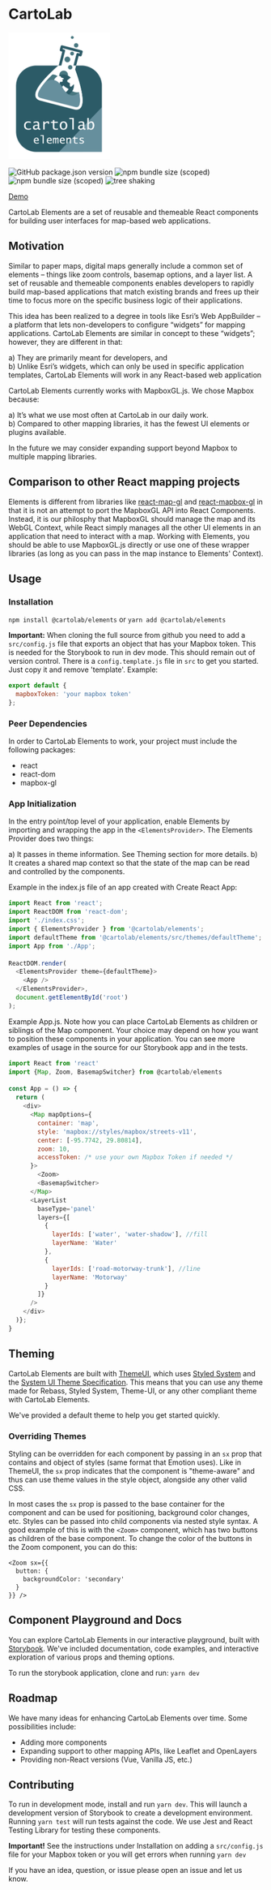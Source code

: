 # CartoLab

<img src="./logo.png" height="250">

![GitHub package.json version](https://img.shields.io/github/package-json/v/cartolab-gis/elements?color=658e9c)
![npm bundle size (scoped)](https://img.shields.io/bundlephobia/min/@cartolab/elements?color=658e9c)
![npm bundle size (scoped)](https://img.shields.io/bundlephobia/minzip/@cartolab/elements?color=658e9c)
![tree shaking](https://img.shields.io/badge/tree%20shaking-supported-658e9c)

[Demo](https://cartolab-gis.github.io/elements/)

CartoLab Elements are a set of reusable and themeable React components for building user interfaces for map-based web applications.

## Motivation

Similar to paper maps, digital maps generally include a common set of elements – things like zoom controls, basemap options, and a layer list. A set of reusable and themeable components enables developers to rapidly build map-based applications that match existing brands and frees up their time to focus more on the specific business logic of their applications.

This idea has been realized to a degree in tools like Esri’s Web AppBuilder – a platform that lets non-developers to configure “widgets” for mapping applications. CartoLab Elements are similar in concept to these “widgets”; however, they are different in that:

a) They are primarily meant for developers, and  
b) Unlike Esri’s widgets, which can only be used in specific application templates, CartoLab Elements will work in any React-based web application

CartoLab Elements currently works with MapboxGL.js. We chose Mapbox because:

a) It’s what we use most often at CartoLab in our daily work.  
b) Compared to other mapping libraries, it has the fewest UI elements or plugins available.

In the future we may consider expanding support beyond Mapbox to multiple mapping libraries.

## Comparison to other React mapping projects

Elements is different from libraries like [react-map-gl](https://uber.github.io/react-map-gl/#/) and [react-mapbox-gl](https://github.com/alex3165/react-mapbox-gl) in that it is not an attempt to port the MapboxGL API into React Components. Instead, it is our philosphy that MapboxGL should manage the map and its WebGL Context, while React simply manages all the other UI elements in an application that need to interact with a map. Working with Elements, you should be able to use MapboxGL.js directly or use one of these wrapper libraries (as long as you can pass in the map instance to Elements' Context).

## Usage

### Installation

`npm install @cartolab/elements`
or
`yarn add @cartolab/elements`

**Important:** When cloning the full source from github you need to add a `src/config.js` file that exports an object that has your Mapbox token. This is needed for the Storybook to run in dev mode. This should remain out of version control. There is a `config.template.js` file in `src` to get you started. Just copy it and remove 'template'. Example:

```javascript
export default {
  mapboxToken: 'your mapbox token'
};
```

### Peer Dependencies

In order to CartoLab Elements to work, your project must include the following packages:

- react
- react-dom
- mapbox-gl

### App Initialization

In the entry point/top level of your application, enable Elements by importing and wrapping the app in the `<ElementsProvider>`. The Elements Provider does two things:

a) It passes in theme information. See Theming section for more details.
b) It creates a shared map context so that the state of the map can be read and controlled by the components.

Example in the index.js file of an app created with Create React App:

```javascript
import React from 'react';
import ReactDOM from 'react-dom';
import './index.css';
import { ElementsProvider } from '@cartolab/elements';
import defaultTheme from '@cartolab/elements/src/themes/defaultTheme';
import App from './App';

ReactDOM.render(
  <ElementsProvider theme={defaultTheme}>
    <App />
  </ElementsProvider>,
  document.getElementById('root')
);
```

Example App.js. Note how you can place CartoLab Elements as children or siblings of the Map component. Your choice may depend on how you want to position these components in your application. You can see more examples of usage in the source for our Storybook app and in the tests.

```javascript
import React from 'react'
import {Map, Zoom, BasemapSwitcher} from @cartolab/elements

const App = () => {
  return (
    <div>
      <Map mapOptions={
        container: 'map',
        style: 'mapbox://styles/mapbox/streets-v11',
        center: [-95.7742, 29.80814],
        zoom: 10,
        accessToken: /* use your own Mapbox Token if needed */
      }>
        <Zoom>
        <BasemapSwitcher>
      </Map>
      <LayerList
        baseType='panel'
        layers={[
          {
            layerIds: ['water', 'water-shadow'], //fill
            layerName: 'Water'
          },
          {
            layerIds: ['road-motorway-trunk'], //line
            layerName: 'Motorway'
          }
        ]}
      />
    </div>
  )};
}
```

## Theming

CartoLab Elements are built with [ThemeUI](https://theme-ui.com/), which uses [Styled System](https://styled-system.com/) and the [System UI Theme Specification](https://system-ui.com/theme). This means that you can use any theme made for Rebass, Styled System, Theme-UI, or any other compliant theme with CartoLab Elements.

We've provided a default theme to help you get started quickly.

### Overriding Themes

Styling can be overridden for each component by passing in an `sx` prop that contains and object of styles (same format that Emotion uses). Like in ThemeUI, the `sx` prop indicates that the component is "theme-aware" and thus can use theme values in the style object, alongside any other valid CSS.

In most cases the `sx` prop is passed to the base container for the component and can be used for positioning, background color changes, etc. Styles can be passed into child components via nested style syntax. A good example of this is with the `<Zoom>` component, which has two buttons as children of the base component. To change the color of the buttons in the Zoom component, you can do this:

```
<Zoom sx={{
  button: {
    backgroundColor: 'secondary'
  }
}} />
```

## Component Playground and Docs

You can explore CartoLab Elements in our interactive playground, built with [Storybook](https://storybook.js.org/). We've included documentation, code examples, and interactive exploration of various props and theming options.

To run the storybook application, clone and run: `yarn dev`

## Roadmap

We have many ideas for enhancing CartoLab Elements over time. Some possibilities include:

- Adding more components
- Expanding support to other mapping APIs, like Leaflet and OpenLayers
- Providing non-React versions (Vue, Vanilla JS, etc.)

## Contributing

To run in development mode, install and run `yarn dev`. This will launch a development version of Storybook to create a development environment. Running `yarn test` will run tests against the code. We use Jest and React Testing Library for testing these components.

**Important!** See the instructions under Installation on adding a `src/config.js` file for your Mapbox token or you will get errors when running `yarn dev`

If you have an idea, question, or issue please open an issue and let us know.
